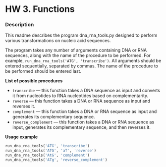 # HW 3. Functions 

### Description
This readme describes the program dna_rna_tools.py designed to perform various transformations on nucleic acid sequences.

The program takes any number of arguments containing DNA or RNA sequences, along with the name of the procedure to be performed. For example, `run_dna_rna_tools('ATG', 'transcribe')`.
All arguments should be entered sequentially, separated by commas. The name of the procedure to be performed should be entered last.

**List of possible procedures**

- `transcribe` — this function takes a DNA sequence as input and converts it from nucleotides to RNA nucleotides based on complementarity.
- `reverse` — this function takes a DNA or RNA sequence as input and reverses it.
- `complement` — this function takes a DNA or RNA sequence as input and generates its complementary sequence.
- `reverse_complement` — this function takes a DNA or RNA sequence as input, generates its complementary sequence, and then reverses it.

**Usage example**

```python
run_dna_rna_tools('ATG', 'transcribe')
run_dna_rna_tools('ATG', 'aT', 'reverse')
run_dna_rna_tools('AtG', 'complement')
run_dna_rna_tools('ATg', 'reverse_complement')